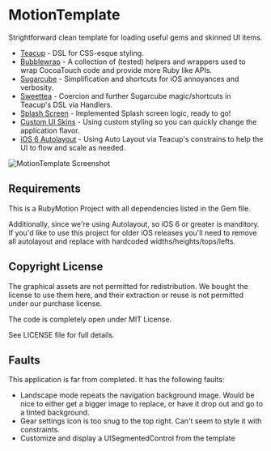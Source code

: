 # MotionTemplate #

Strightforward clean template for loading useful gems and skinned UI items.
* [Teacup](https://github.com/rubymotion/teacup) - DSL for CSS-esque styling.
* [Bubblewrap](https://github.com/rubymotion/BubbleWrap) - A collection of (tested) helpers and wrappers used to wrap CocoaTouch code and provide more Ruby like APIs.
* [Sugarcube](https://github.com/rubymotion/sugarcube) - Simplification and shortcuts for iOS annoyances and verbosity.
* [Sweettea](https://github.com/colinta/sweettea) - Coercion and further Sugarcube magic/shortcuts in Teacup's DSL via Handlers.
* [Splash Screen](https://github.com/IconoclastLabs/SplashMotion) - Implemented Splash screen logic, ready to go!
* [Custom UI Skins](http://graphicriver.net/item/ui-pack-for-ios-by-rebirthpixel/2577167?WT.ac=search_thumb&WT.seg_1=search_thumb&WT.z_author=rebirthpixel) - Using custom styling so you can quickly change the application flavor.
* [iOS 6 Autolayout](http://developer.apple.com/library/ios/#recipes/xcode_help-interface_builder/articles/UnderstandingAutolayout.html) - Using Auto Layout via Teacup's constrains to help the UI to flow and scale as needed.

![MotionTemplate Screenshot](http://i.imgur.com/bDxdwmU.png?1 "MotionTemplate")

## Requirements ##

This is a RubyMotion Project with all dependencies listed in the Gem file.

Additionally, since we're using Autolayout, so iOS 6 or greater is manditory.  If you'd like to use this project for older iOS releases you'll need to remove all autolayout and replace with hardcoded widths/heights/tops/lefts.

## Copyright License ##

The graphical assets are not permitted for redistribution.  We bought
the license to use them here, and their extraction or reuse is not permitted
under our purchase license.

The code is completely open under MIT License.

See LICENSE file for full details.

## Faults ##
This application is far from completed.  It has the following faults:
* Landscape mode repeats the navigation background image.  Would be nice to either get a bigger image to replace, or have it drop out and go to a tinted background.
* Gear settings icon is too snug to the top right.  Can't seem to style it with constraints.
* Customize and display a UISegmentedControl from the template